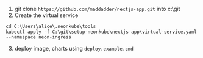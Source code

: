 1. git clone `https://github.com/maddadder/nextjs-app.git` into c:\git
2. Create the virtual service
```
cd C:\Users\alice\.neonkube\tools
kubectl apply -f C:\git\setup-neonkube\nextjs-app\virtual-service.yaml --namespace neon-ingress
```
3. deploy image, charts using `deploy.example.cmd`